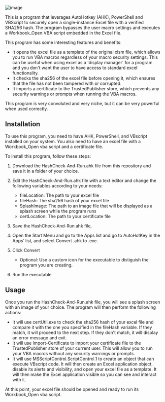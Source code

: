 ![image](https://github.com/originates/HashCheck-and-Run/blob/main/hashcheck.png)

This is a program that leverages AutoHotkey (AHK), PowerShell and VBScript to securely open a single-instance Excel file with a verified SHA256 hash. The program bypasses the user macro settings and executes a Workbook_Open VBA script embedded in the Excel file.

This program has some interesting features and benefits:

- It opens the excel file as a template of the original xlsm file, which allows you to run VBA macros regardless of your macro security settings. This can be useful when using excel as a 'display manager' for a program and you don't want the user to have access to standard excel functionality.
- It checks the sha256 of the excel file before opening it, which ensures that the file has not been tampered with or corrupted.
- It imports a certificate to the TrustedPublisher store, which prevents any security warnings or prompts when running the VBA macros.

This program is very convoluted and very niche, but it can be very powerful when used correctly.

## Installation

To use this program, you need to have AHK, PowerShell, and VBscript installed on your system. You also need to have an excel file with a Workbook_Open vba script and a certificate file.

To install this program, follow these steps:

1. Download the HashCheck-And-Run.ahk file from this repository and save it in a folder of your choice.
2. Edit the HashCheck-And-Run.ahk file with a text editor and change the following variables according to your needs:

    - fileLocation: The path to your excel file
    - fileHash: The sha256 hash of your excel file
    - SplashImage: The path to an image file that will be displayed as a splash screen while the program runs
    - certLocation: The path to your certificate file

3. Save the HashCheck-And-Run.ahk file,
4. Open the Start Menu and go to the Apps list and go to AutoHotKey in the Apps’ list, and select Convert .ahk to .exe.
5. Click Convert

    - Optional: Use a custom icon for the executable to distiguish the program you are creating.
6. Run the executable

## Usage

Once you run the HashCheck-And-Run.ahk file, you will see a splash screen with an image of your choice. The program will then perform the following actions:

- It will use certUtil.exe to check the sha256 hash of your excel file and compare it with the one you specified in the fileHash variable. If they match, it will proceed to the next step. If they don't match, it will display an error message and exit.
- It will use Import-Certificate to import your certificate file to the TrustedPublisher store of your current user. This will allow you to run your VBA macros without any security warnings or prompts.
- It will use MSScriptControl.ScriptControl.1 to create an object that can execute VBscript code. It will then create an Excel application object, disable its alerts and visibility, and open your excel file as a template. It will then make the Excel application visible so you can see and interact with it.

At this point, your excel file should be opened and ready to run its Workbook_Open vba script.


